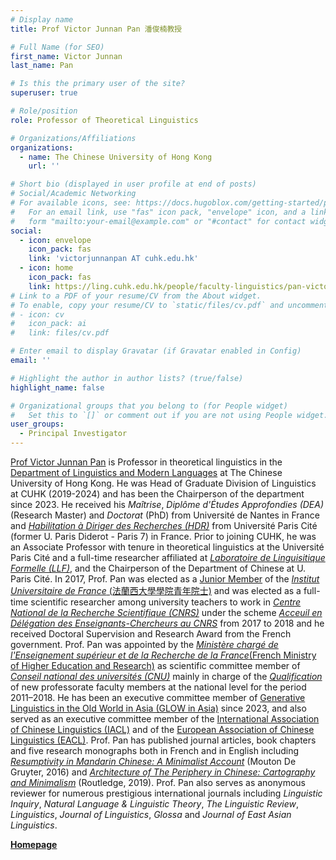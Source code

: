 ```yaml
---
# Display name
title: Prof Victor Junnan Pan 潘俊楠教授

# Full Name (for SEO)
first_name: Victor Junnan
last_name: Pan

# Is this the primary user of the site?
superuser: true

# Role/position
role: Professor of Theoretical Linguistics

# Organizations/Affiliations
organizations:
  - name: The Chinese University of Hong Kong
    url: ''

# Short bio (displayed in user profile at end of posts)
# Social/Academic Networking
# For available icons, see: https://docs.hugoblox.com/getting-started/page-builder/#icons
#   For an email link, use "fas" icon pack, "envelope" icon, and a link in the
#   form "mailto:your-email@example.com" or "#contact" for contact widget.
social:
  - icon: envelope
    icon_pack: fas
    link: 'victorjunnanpan AT cuhk.edu.hk'
  - icon: home
    icon_pack: fas
    link: https://ling.cuhk.edu.hk/people/faculty-linguistics/pan-victor-junnan-personal-website/
# Link to a PDF of your resume/CV from the About widget.
# To enable, copy your resume/CV to `static/files/cv.pdf` and uncomment the lines below.
# - icon: cv
#   icon_pack: ai
#   link: files/cv.pdf

# Enter email to display Gravatar (if Gravatar enabled in Config)
email: ''

# Highlight the author in author lists? (true/false)
highlight_name: false

# Organizational groups that you belong to (for People widget)
#   Set this to `[]` or comment out if you are not using People widget.
user_groups:
  - Principal Investigator
---
```

[Prof Victor Junnan Pan](https://ling.cuhk.edu.hk/people/faculty-linguistics/pan-victor-junnan-personal-website/) is Professor in theoretical linguistics in the [Department of Linguistics and Modern Languages](https://ling.cuhk.edu.hk) at The Chinese University of Hong Kong. He was Head of Graduate Division of Linguistics at CUHK (2019-2024) and has been the Chairperson of the department since 2023. He received his *Maîtrise*, *Diplôme d'Études Approfondies (DEA)* (Research Master) and *Doctorat* (PhD) from Université de Nantes in France and [*Habilitation à Diriger des Recherches (HDR)*](https://u-paris.fr/habilitation-a-diriger-des-recherches-hdr/) from Université Paris Cité (former U. Paris Diderot - Paris 7) in France. Prior to joining CUHK, he was an Associate Professor with tenure in theoretical linguistics at the Université Paris Cité and a full-time researcher affiliated at [*Laboratoire de Linguisitique Formelle (LLF)*](http://www.llf.cnrs.fr), and the Chairperson of the Department of Chinese at U. Paris Cité. In 2017, Prof. Pan was elected as a [Junior Member](https://www.iufrance.fr/les-membres-de-liuf/membre/1716-victor-pan.html) of the [*Institut Universitaire de France* (法蘭西大學學院青年院士)](https://www.iufrance.fr) and was elected as a full-time scientific researcher among university teachers to work in [*Centre National de la Recherche Scientifique (CNRS)*](https://www.cnrs.fr/fr) under the scheme [*Acceuil en Délégation des Enseignants-Chercheurs au CNRS*](https://www.galaxie.enseignementsup-recherche.gouv.fr/ensup/cand_acc_delegation_CNRS.htm) from 2017 to 2018 and he received Doctoral Supervision and Research Award from the French government. Prof. Pan was appointed by the [*Ministère chargé de l'Enseignement supérieur et de la Recherche de la France*(French Ministry of Higher Education and Research)](https://www.enseignementsup-recherche.gouv.fr/fr) as scientific committee member of [*Conseil national des universités (CNU)*](https://conseil-national-des-universites.fr/cnu/#/)  mainly in charge of the [*Qualification*](https://www.galaxie.enseignementsup-recherche.gouv.fr/ensup/cand_qualification_Odyssee.htm) of new professorate faculty members at the national level for the period 2011–2018. He has been an executive committee member of [Generative Linguistics in the Old World in Asia (GLOW in Asia)](https://www.ic.nanzan-u.ac.jp/LINGUISTICS/english/glow/glow_in_asia/index.html) since 2023, and also served as an executive committee member of the [International Association of Chinese Linguistics (IACL)](http://iacl-linguistics.org/#/) and of the [European Association of Chinese Linguistics (EACL)](https://www.chineselinguistics.eu). Prof. Pan has published journal articles, book chapters and five research monographs both in French and in English including [*Resumptivity in Mandarin Chinese: A Minimalist Account*](https://www.degruyter.com/document/doi/10.1515/9783110492385/html) (Mouton De Gruyter, 2016) and [*Architecture of The Periphery in Chinese: Cartography and Minimalism*](https://www.routledge.com/The-Architecture-of-Periphery-in-Chinese-Cartography-and-Minimalism/Pan/p/book/9781138068186) (Routledge, 2019). Prof. Pan also serves as anonymous reviewer for numerous prestigious international journals including *Linguistic Inquiry*, *Natural Language & Linguistic Theory*, *The Linguistic Review*, *Linguistics*, *Journal of Linguistics*, *Glossa* and *Journal of East Asian Linguistics*.

[**Homepage**](https://ling.cuhk.edu.hk/people/faculty-linguistics/pan-victor-junnan-personal-website/)
